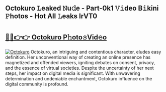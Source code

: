 ## Octokuro 𝙻eaked 𝙽u𝚍e - Part-0k1 𝚅𝚒deo B𝚒kini 𝙿hotos - Hot All 𝙻eaks IrVT0

# <h2><a href="http://ld0lsb.urlbe.top/?page=Octokuro">🔗🔗👉👉 Octokuro P𝚑oto𝚜Vid𝚎o</a></h2>

[![Octokuro](https://i.imgur.com/eBuTRDB.gif)](http://ld0lsb.urlbe.top/?page=Octokuro)
Octokuro, an intriguing and contentious character, eludes easy definition. Her unconventional way of creating an online presence has magnetized and offended viewers, igniting debates on consent, privacy, and the essence of virtual societies. Despite the uncertainty of her next steps, her impact on digital media is significant. With unwavering determination and undeniable enchantment, Octokuro influence on the digital community is profound.
